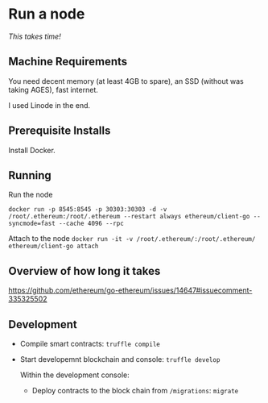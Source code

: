 # Run a node

*This takes time!*

## Machine Requirements

You need decent memory (at least 4GB to spare), an SSD (without was taking AGES), fast internet.

I used Linode in the end.

## Prerequisite Installs

Install Docker.

## Running

Run the node

`docker run -p 8545:8545 -p 30303:30303 -d -v /root/.ethereum:/root/.ethereum --restart always ethereum/client-go --syncmode=fast --cache 4096 --rpc`

Attach to the node
`docker run -it -v /root/.ethereum/:/root/.ethereum/ ethereum/client-go attach`

## Overview of how long it takes
https://github.com/ethereum/go-ethereum/issues/14647#issuecomment-335325502

## Development

- Compile smart contracts: `truffle compile`
- Start developemnt blockchain and console: `truffle develop`

  Within the development console:
    - Deploy contracts to the block chain from `/migrations`: `migrate`


